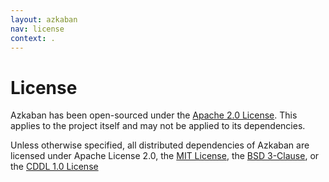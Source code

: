 ```yaml
---
layout: azkaban
nav: license
context: .
---
```

# License

Azkaban has been open-sourced under the [Apache 2.0 License](http://www.apache.org/licenses/LICENSE-2.0).
 This applies to the project itself and may not be applied to its dependencies.

Unless otherwise specified, all distributed dependencies of Azkaban are licensed under Apache License 2.0, the [MIT License](http://opensource.org/licenses/MIT),
the [BSD 3-Clause](http://opensource.org/licenses/BSD-3-Clause), or the [CDDL 1.0 License](http://opensource.org/licenses/CDDL-1.0)
